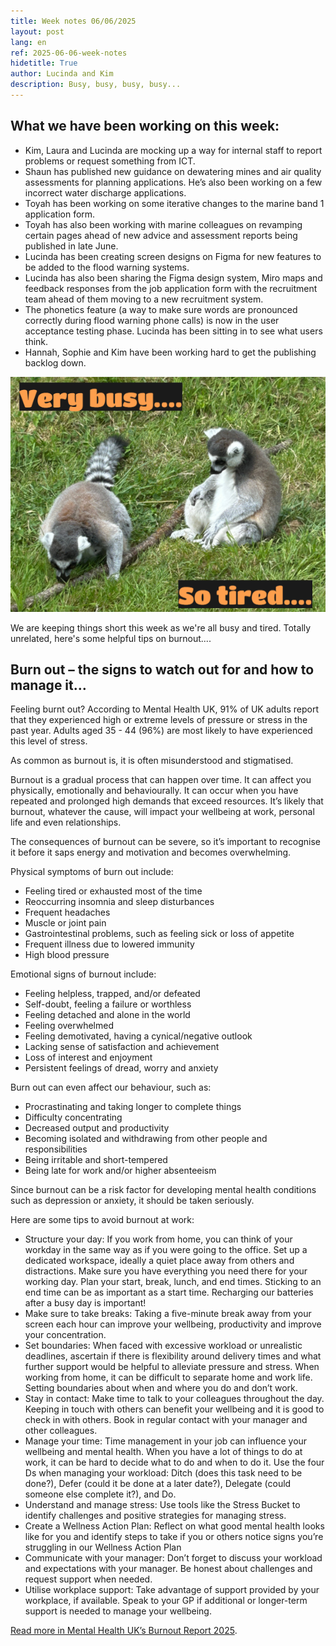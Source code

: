 ```yaml
---
title: Week notes 06/06/2025
layout: post
lang: en
ref: 2025-06-06-week-notes
hidetitle: True
author: Lucinda and Kim
description: Busy, busy, busy, busy... 
---
```


## What we have been working on this week: 

+ Kim, Laura and Lucinda are mocking up a way for internal staff to report problems or request something from ICT.
+ Shaun has published new guidance on dewatering mines and air quality assessments for planning applications. He’s also been working on a few incorrect water discharge applications.
+ Toyah has been working on some iterative changes to the marine band 1 application form.
+ Toyah has also been working with marine colleagues on revamping certain pages ahead of new advice and assessment reports being published in late June.
+ Lucinda has been creating screen designs on Figma for new features to be added to the flood warning systems.
+ Lucinda has also been sharing the Figma design system, Miro maps and feedback responses from the job application form with the recruitment team ahead of them moving to a new recruitment system.
+ The phonetics feature (a way to make sure words are pronounced correctly during flood warning phone calls) is now in the user acceptance testing phase. Lucinda has been sitting in to see what users think.
+ Hannah, Sophie and Kim have been working hard to get the publishing backlog down.

![2 lemurs, one looking very busy digging and the other sat back looking like it's having an existential crisis](https://github.com/nrw-digital/week-notes/blob/b1c8723170d464db7303b0bc8ac1b6903c6848f9/images/06-06-2025-001.png?raw=true)

We are keeping things short this week as we're all busy and tired. Totally unrelated, here's some helpful tips on burnout.... 

## Burn out – the signs to watch out for and how to manage it… 
 
Feeling burnt out? According to Mental Health UK, 91% of UK adults report that they experienced high or extreme levels of pressure or stress in the past year. Adults aged 35 - 44 (96%) are most likely to have experienced this level of stress. 
 
As common as burnout is, it is often misunderstood and stigmatised. 
 
Burnout is a gradual process that can happen over time. It can affect you physically, emotionally and behaviourally. It can occur when you have repeated and prolonged high demands that exceed resources. It’s likely that burnout, whatever the cause, will impact your wellbeing at work, personal life and even relationships.  
 
The consequences of burnout can be severe, so it’s important to recognise it before it saps energy and motivation and becomes overwhelming. 
 
Physical symptoms of burn out include:

+ Feeling tired or exhausted most of the time 
+ Reoccurring insomnia and sleep disturbances 
+	Frequent headaches 
+ Muscle or joint pain 
+ Gastrointestinal problems, such as feeling sick or loss of appetite 
+ Frequent illness due to lowered immunity 
+ High blood pressure 
 
Emotional signs of burnout include: 

+ Feeling helpless, trapped, and/or defeated 
+ Self-doubt, feeling a failure or worthless 
+ Feeling detached and alone in the world 
+ Feeling overwhelmed 
+ Feeling demotivated, having a cynical/negative outlook 
+ Lacking sense of satisfaction and achievement 
+ Loss of interest and enjoyment 
+ Persistent feelings of dread, worry and anxiety 
 
Burn out can even affect our behaviour, such as:  

+ Procrastinating and taking longer to complete things 
+ Difficulty concentrating 
+ Decreased output and productivity 
+ Becoming isolated and withdrawing from other people and responsibilities  
+ Being irritable and short-tempered 
+ Being late for work and/or higher absenteeism 
 
Since burnout can be a risk factor for developing mental health conditions such as depression or anxiety, it should be taken seriously. 
 
Here are some tips to avoid burnout at work: 

+ Structure your day: If you work from home, you can think of your workday in the same way as if you were going to the office. Set up a dedicated workspace, ideally a quiet place away from others and distractions. Make sure you have everything you need there for your working day. Plan your start, break, lunch, and end times. Sticking to an end time can be as important as a start time. Recharging our batteries after a busy day is important! 
+ Make sure to take breaks: Taking a five-minute break away from your screen each hour can improve your wellbeing, productivity and improve your concentration.  
+ Set boundaries: When faced with excessive workload or unrealistic deadlines, ascertain if there is flexibility around delivery times and what further support would be helpful to alleviate pressure and stress. When working from home, it can be difficult to separate home and work life. Setting boundaries about when and where you do and don’t work.  
+ Stay in contact: Make time to talk to your colleagues throughout the day. Keeping in touch with others can benefit your wellbeing and it is good to check in with others. Book in regular contact with your manager and other colleagues. 
+ Manage your time: Time management in your job can influence your wellbeing and mental health. When you have a lot of things to do at work, it can be hard to decide what to do and when to do it. Use the four Ds when managing your workload: Ditch (does this task need to be done?), Defer (could it be done at a later date?), Delegate (could someone else complete it?), and Do. 
+ Understand and manage stress: Use tools like the Stress Bucket to identify challenges and positive strategies for managing stress. 
+ Create a Wellness Action Plan: Reflect on what good mental health looks like for you and identify steps to take if you or others notice signs you’re struggling in our Wellness Action Plan 
+ Communicate with your manager: Don’t forget to discuss your workload and expectations with your manager. Be honest about challenges and request support when needed. 
+ Utilise workplace support: Take advantage of support provided by your workplace, if available. Speak to your GP if additional or longer-term support is needed to manage your wellbeing. 
 
[Read more in Mental Health UK’s Burnout Report 2025](https://euc7zxtct58.exactdn.com/wp-content/uploads/2025/01/16142505/Mental-Health-UK_The-Burnout-Report-2025.pdf).
